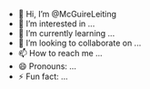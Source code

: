 - 👋 Hi, I’m @McGuireLeiting
- 👀 I’m interested in ...
- 🌱 I’m currently learning ...
- 💞️ I’m looking to collaborate on ...
- 📫 How to reach me ...
- 😄 Pronouns: ...
- ⚡ Fun fact: ...

<!---
McGuireLeiting/McGuireLeiting is a ✨ special ✨ repository because its `README.md` (this file) appears on your GitHub profile.
You can click the Preview link to take a look at your changes.
--->

